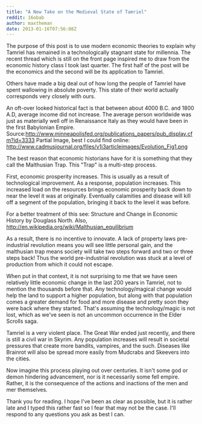 ```yaml
---
title: "A New Take on the Medieval State of Tamriel"
reddit: 16obab
author: maxtheman
date: 2013-01-16T07:56:08Z
---
```


The purpose of this post is to use modern economic theories to explain why Tamriel has remained in a technologically stagnant state for millennia. The recent thread which is still on the front page inspired me to draw from the economic history class I took last quarter. The first half of the post will be the economics and the second will be its application to Tamriel.

Others have made a big deal out of how long the people of Tamriel have spent wallowing in absolute poverty. This state of their world actually corresponds very closely with ours.

An oft-over looked historical fact is that between about 4000 B.C. and 1800 A.D, average income did not increase. The average person worldwide was just as materially well off in Renaissance Italy as they would have been in the first Babylonian Empire.
Source:http://www.minneapolisfed.org/publications_papers/pub_display.cfm?id=3333
Partial Image, best I could find online: http://www.cadmusjournal.org/files/v1i3articleimages/Evolution_Fig1.png

The best reason that economic historians have for it is something that they call the Malthusian Trap. This "Trap" is a multi-step process.

First, economic prosperity increases. This is usually as a result of technological improvement. As a response, population increases. This increased load on the resources brings economic prosperity back down to near the level it was at originally. Eventually calamities and disease will kill off a segment of the population, bringing it back to the level it was before. 

For a better treatment of this see: Structure and Change in Economic History by Douglass North. Also, http://en.wikipedia.org/wiki/Malthusian_equilibrium

As a result, there is no incentive to innovate. A lack of property laws pre-industrial revolution means you will see little personal gain, and the malthusian trap means society will take two steps forward and two or three steps back! Thus the world pre-industrial revolution was stuck at a level of production from which it could not escape.


When put in that context, it is not surprising to me that we have seen relatively little economic change in the last 200 years in Tamriel, not to mention the thousands before that. Any technology/magical change would help the land to support a higher population, but along with that population comes a greater demand for food and more disease and pretty soon they were back where they started. That's assuming the technology/magic is not lost, which as we've seen is not an uncommon occurrence in the Elder Scrolls saga.

Tamriel is a very violent place. The Great War ended just recently, and there is still a civil war in Skyrim. Any population increases will result in societal pressures that create more bandits, vampires, and the such. Diseases like Brainrot will also be spread more easily from Mudcrabs and Skeevers into the cities.

Now imagine this process playing out over centuries. It isn't some god or demon hindering advancement, nor is it necessarily some fell empire. Rather, it is the consequence of the actions and inactions of the men and mer themselves.

Thank you for reading. I hope I've been as clear as possible, but it is rather late and I typed this rather fast so I fear that may not be the case. I'll respond to any questions you ask as best I can.
